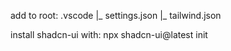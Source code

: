 add to root:
  .vscode
      |_ settings.json
      |_ tailwind.json

install shadcn-ui with: npx shadcn-ui@latest init
